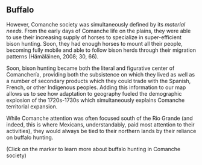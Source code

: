 ## Buffalo

However, Comanche society was simultaneously defined by its _material needs_. From the early days of Comanche life on the plains, they were able to use their increasing supply of horses to specialize in super-efficient bison hunting. Soon, they had enough horses to mount all their people, becoming fully mobile and able to follow bison herds through their migration patterns (Hämäläinen, 2008; 30, 66).

Soon, bison hunting became both the literal and figurative center of Comanchería, providing both the subsistence on which they lived as well as a number of secondary products which they could trade with the Spanish, French, or other Indigenous peoples. Adding this information to our map allows us to see how adaptation to geography fueled the demographic explosion of the 1720s-1730s which simultaneously explains Comanche territorial expansion.

While Comanche attention was often focused south of the Rio Grande (and indeed, this is where Mexicans, understandably, paid most attention to their activities), they would always be tied to their northern lands by their reliance on buffalo hunting.

(Click on the marker to learn more about buffalo hunting in Comanche society)
